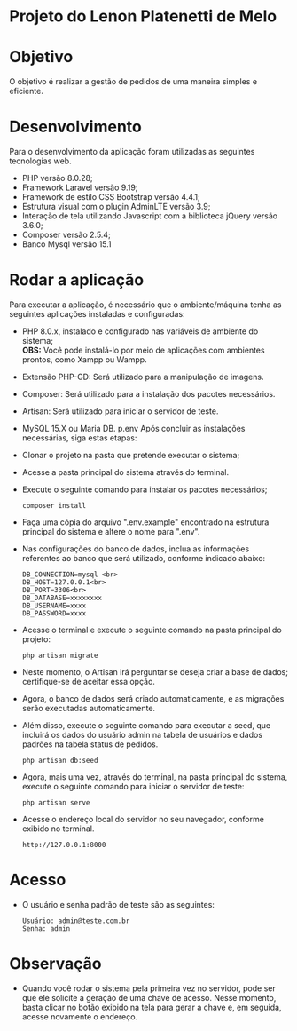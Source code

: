 # Projeto do Lenon Platenetti de Melo

# Objetivo
O objetivo é realizar a gestão de pedidos de uma maneira simples e eficiente.

# Desenvolvimento
Para o desenvolvimento da aplicação foram utilizadas as seguintes tecnologias web.
* PHP versão 8.0.28;
* Framework Laravel versão 9.19;
* Framework de estilo CSS Bootstrap versão 4.4.1;
* Estrutura visual com o plugin AdminLTE versão 3.9;
* Interação de tela utilizando Javascript com a biblioteca jQuery versão 3.6.0;
* Composer versão 2.5.4;
* Banco Mysql versão 15.1

# Rodar a aplicação
Para executar a aplicação, é necessário que o ambiente/máquina tenha as seguintes aplicações instaladas e configuradas:
* PHP 8.0.x, instalado e configurado nas variáveis de ambiente do sistema;
<br><b>OBS:</b> Você pode instalá-lo por meio de aplicações com ambientes prontos, como Xampp ou Wampp.
* Extensão PHP-GD: Será utilizado para a manipulação de imagens.
* Composer: Será utilizado para a instalação dos pacotes necessários.
* Artisan: Será utilizado para iniciar o servidor de teste.
* MySQL 15.X ou Maria DB.
  p.env
Após concluir as instalações necessárias, siga estas etapas:
* Clonar o projeto na pasta que pretende executar o sistema;
* Acesse a pasta principal do sistema através do terminal.
* Execute o seguinte comando para instalar os pacotes necessários;

      composer install

* Faça uma cópia do arquivo ".env.example" encontrado na estrutura principal do sistema e altere o nome para ".env".
* Nas configurações do banco de dados, inclua as informações referentes ao banco que será utilizado, conforme indicado abaixo:

      DB_CONNECTION=mysql <br>
      DB_HOST=127.0.0.1<br>
      DB_PORT=3306<br>
      DB_DATABASE=xxxxxxxx
      DB_USERNAME=xxxx
      DB_PASSWORD=xxxx

* Acesse o terminal e execute o seguinte comando na pasta principal do projeto:

      php artisan migrate

* Neste momento, o Artisan irá perguntar se deseja criar a base de dados; certifique-se de aceitar essa opção.
* Agora, o banco de dados será criado automaticamente, e as migrações serão executadas automaticamente.
* Além disso, execute o seguinte comando para executar a seed, que incluirá os dados do usuário admin na tabela de usuários e dados padrões na tabela status de pedidos.

      php artisan db:seed

* Agora, mais uma vez, através do terminal, na pasta principal do sistema, execute o seguinte comando para iniciar o servidor de teste:

      php artisan serve 

* Acesse o endereço local do servidor no seu navegador, conforme exibido no terminal.
      
      http://127.0.0.1:8000

# Acesso

* O usuário e senha padrão de teste são as seguintes:

      Usuário: admin@teste.com.br
      Senha: admin


# Observação

* Quando você rodar o sistema pela primeira vez no servidor, pode ser que ele solicite a geração de uma chave de acesso. Nesse momento, basta clicar no botão exibido na tela para gerar a chave e, em seguida, acesse novamente o endereço.
